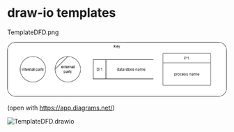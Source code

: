 # draw-io templates

TemplateDFD.png

![alt text](../draw-io/DFD/TemplateDFD.png "Figure TemplateDFD.png")

(open with https://app.diagrams.net/)

![TemplateDFD.drawio](../draw-io/DFD/TemplateDFD.drawio)
